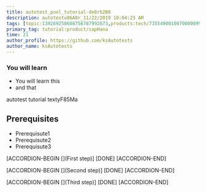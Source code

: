```yaml
---
title: autotest_pool_tutorial-de8rb2B8
description: autotestu86A0r_11/22/2019 10:04:23 AM
tags: [topic:139269250608756787992873,products:tech/73554900100700000996,tutorial:experience/advanced]
primary_tag: tutorial:product/sapHana
time: 21
author_profile: https://github.com/ksAutotests
author_name: ksAutotests
---
```

### You will learn
- You will learn this
- and that

autotest tutorial textyF85Ma

## Prerequisites
- Prerequisute1
- Prerequisute2
- Prerequisute3

[ACCORDION-BEGIN [](First step)]
[DONE]
[ACCORDION-END]

[ACCORDION-BEGIN [](Second step)]
[DONE]
[ACCORDION-END]

[ACCORDION-BEGIN [](Third step)]
[DONE]
[ACCORDION-END]

